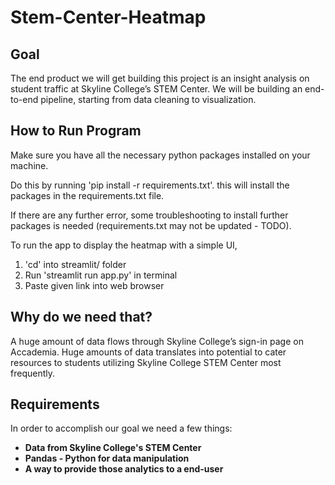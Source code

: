 # Stem-Center-Heatmap

<h2>Goal</h2>
<p>The end product we will get building this project is an insight analysis on student traffic at Skyline College’s STEM Center. We will be building an end-to-end pipeline, starting from data cleaning to visualization.</p>

<h2>How to Run Program</h2>

Make sure you have all the necessary python packages installed on your machine.

Do this by running 'pip install -r requirements.txt'. this will install the packages in the requirements.txt file.

If there are any further error, some troubleshooting to install further packages is needed (requirements.txt may not be updated - TODO).

To run the app to display the heatmap with a simple UI,
1. 'cd' into streamlit/ folder
2. Run 'streamlit run app.py' in terminal
3. Paste given link into web browser

<h2>Why do we need that?</h2>
<p>A huge amount of data flows through Skyline College’s sign-in page on Accademia. Huge amounts of data translates into potential to cater resources to students utilizing Skyline College STEM Center most frequently. </p>

<h2>Requirements</h2>
<p>In order to accomplish our goal we need a few things:</p>
<b>
<ul>
  <li>Data from Skyline College's STEM Center</li>
  <li>Pandas - Python for data manipulation</li>
  <li>A way to provide those analytics to a end-user</li>
</ul>
</b>
